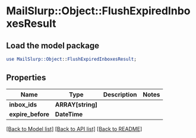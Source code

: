 # MailSlurp::Object::FlushExpiredInboxesResult

## Load the model package
```perl
use MailSlurp::Object::FlushExpiredInboxesResult;
```

## Properties
Name | Type | Description | Notes
------------ | ------------- | ------------- | -------------
**inbox_ids** | **ARRAY[string]** |  | 
**expire_before** | **DateTime** |  | 

[[Back to Model list]](../README#documentation-for-models) [[Back to API list]](../README#documentation-for-api-endpoints) [[Back to README]](../README)


